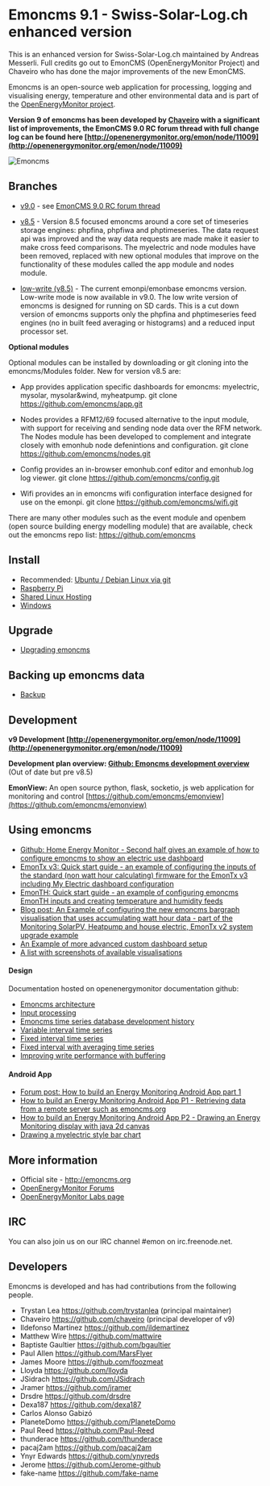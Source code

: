 # Emoncms 9.1 - Swiss-Solar-Log.ch enhanced version

This is an enhanced version for Swiss-Solar-Log.ch maintained by Andreas Messerli. Full credits go out to EmonCMS (OpenEnergyMonitor Project) and Chaveiro who has done the major improvements of the new EmonCMS.


Emoncms is an open-source web application for processing, logging and visualising energy, temperature and other environmental data and is part of the [OpenEnergyMonitor project](http://openenergymonitor.org/emon).

**Version 9 of emoncms has been developed by [Chaveiro](https://github.com/chaveiro/) with a significant list of improvements, the EmonCMS 9.0 RC forum thread with full change log can be found here [http://openenergymonitor.org/emon/node/11009](http://openenergymonitor.org/emon/node/11009)**

![Emoncms](docs/files/emoncms_graphic.png)

## Branches

* [v9.0](https://github.com/emoncms/emoncms/tree/9.0) - see [EmonCMS 9.0 RC forum thread](http://openenergymonitor.org/emon/node/11009)

* [v8.5](https://github.com/emoncms/emoncms/tree/v8.5) - Version 8.5 focused emoncms around a core set of timeseries storage engines: phpfina, phpfiwa and phptimeseries. The data request api was improved and the way data requests are made make it easier to make cross feed comparisons. The myelectric and node modules have been removed, replaced with new optional modules that improve on the functionality of these modules called the app module and nodes module.

* [low-write (v8.5)](https://github.com/emoncms/emoncms/tree/low-write) - The current emonpi/emonbase emoncms version. Low-write mode is now available in v9.0. The low write version of emoncms is designed for running on SD cards. This is a cut down version of emoncms supports only the phpfina and phptimeseries feed engines (no in built feed averaging or histograms) and a reduced input processor set.

**Optional modules**

Optional modules can be installed by downloading or git cloning into the emoncms/Modules folder. New for version v8.5 are:

- App provides application specific dashboards for emoncms: myelectric, mysolar, mysolar&wind, myheatpump. git clone https://github.com/emoncms/app.git

- Nodes provides a RFM12/69 focused alternative to the input module, with support for receiving and sending node data over the RFM network. The Nodes module has been developed to complement and integrate closely with emonhub node defenintions and configuration. git clone https://github.com/emoncms/nodes.git
    
- Config provides an in-browser emonhub.conf editor and emonhub.log log viewer. git clone https://github.com/emoncms/config.git
    
- Wifi provides an in emoncms wifi configuration interface designed for use on the emonpi. git clone https://github.com/emoncms/wifi.git

There are many other modules such as the event module and openbem (open source building energy modelling module) that are available, check out the emoncms repo list: https://github.com/emoncms


## Install

* Recommended: [Ubuntu / Debian Linux via git](docs/LinuxInstall.md)
* [Raspberry Pi](docs/RaspberryPi/readme.md)
* [Shared Linux Hosting](docs/SharedLinuxHostingInstall.md)
* [Windows](docs/WindowsInstall.md)

## Upgrade

* [Upgrading emoncms](docs/Upgrading.md)

## Backing up emoncms data

* [Backup](docs/Backup.md)

## Development

**v9 Development [http://openenergymonitor.org/emon/node/11009](http://openenergymonitor.org/emon/node/11009)**

**Development plan overview: [Github: Emoncms development overview](https://github.com/emoncms/emoncms/issues/244)** (Out of date but pre v8.5)

**EmonView:** An open source python, flask, socketio, js web application for monitoring and control [https://github.com/emoncms/emonview](https://github.com/emoncms/emonview)


## Using emoncms

* [Github: Home Energy Monitor - Second half gives an example of how to configure emoncms to show an electric use dashboard](https://github.com/openenergymonitor/documentation/blob/master/Applications/HomeEnergyMonitor/HomeEnergyMonitor.md)
* [EmonTx v3: Quick start guide - an example of configuring the inputs of the standard (non watt hour calculating) firmware for the EmonTx v3 including My Electric dashboard configuration](http://openenergymonitor.org/emon/modules/emonTxV3)
* [EmonTH: Quick start guide - an example of configuring emoncms EmonTH inputs and creating temperature and humidity feeds](http://openenergymonitor.org/emon/modules/emonTH)
* [Blog post: An Example of configuring the new emoncms bargraph visualisation that uses accumulating watt hour data - part of the Monitoring SolarPV, Heatpump and house electric, EmonTx v2 system upgrade example](http://openenergymonitor.blogspot.co.uk/2014/08/monitoring-solarpv-heatpump-and-house.html)
* [An Example of more advanced custom dashboard setup](http://emoncms.org/site/docs/dashboards)
* [A list with screenshots of available visualisations](http://emoncms.org/site/docs/visualisations)


#### Design

Documentation hosted on openenergymonitor documentation github: 

- [Emoncms architecture](https://github.com/openenergymonitor/documentation/blob/master/BuildingBlocks/emoncms/architecture.md)
- [Input processing](https://github.com/openenergymonitor/documentation/blob/master/BuildingBlocks/emoncms/developinputproc.md)
- [Emoncms time series database development history](https://github.com/openenergymonitor/documentation/blob/master/BuildingBlocks/TimeSeries/history.md)
- [Variable interval time series](https://github.com/openenergymonitor/documentation/blob/master/BuildingBlocks/TimeSeries/variableinterval.md)
- [Fixed interval time series](https://github.com/openenergymonitor/documentation/blob/master/BuildingBlocks/TimeSeries/fixedinterval.md)
- [Fixed interval with averaging time series](https://github.com/openenergymonitor/documentation/blob/master/BuildingBlocks/TimeSeries/fixedintervalaveraging.md)
- [Improving write performance with buffering](https://github.com/openenergymonitor/documentation/blob/master/BuildingBlocks/TimeSeries/writeloadinvestigation.md)

#### Android App
- [Forum post: How to build an Energy Monitoring Android App part 1](http://openenergymonitor.org/emon/node/5250)
- [How to build an Energy Monitoring Android App P1 - Retrieving data from a remote server such as emoncms.org](https://github.com/openenergymonitor/documentation/blob/master/BuildingBlocks/AndroidApp/AndroidAppPart1.md)
- [How to build an Energy Monitoring Android App P2 - Drawing an Energy Monitoring display with java 2d canvas](https://github.com/openenergymonitor/documentation/blob/master/BuildingBlocks/AndroidApp/AndroidAppPart2.md)
- [Drawing a myelectric style bar chart](https://github.com/openenergymonitor/documentation/blob/master/BuildingBlocks/DrawingABarChart/DrawingABarChart.md)

## More information

- Official site - http://emoncms.org
- [OpenEnergyMonitor Forums](http://openenergymonitor.org/emon/forum)
- [OpenEnergyMonitor Labs page](http://openenergymonitor.org/emon/labs)

## IRC
You can also join us on our IRC channel #emon on irc.freenode.net.
    
## Developers
Emoncms is developed and has had contributions from the following people.

- Trystan Lea           https://github.com/trystanlea (principal maintainer)
- Chaveiro              https://github.com/chaveiro (principal developer of v9)
- Ildefonso Martínez    https://github.com/ildemartinez
- Matthew Wire          https://github.com/mattwire
- Baptiste Gaultier     https://github.com/bgaultier
- Paul Allen            https://github.com/MarsFlyer
- James Moore           https://github.com/foozmeat
- Lloyda                https://github.com/lloyda
- JSidrach              https://github.com/JSidrach
- Jramer                https://github.com/jramer
- Drsdre                https://github.com/drsdre
- Dexa187               https://github.com/dexa187
- Carlos Alonso Gabizó
- PlaneteDomo           https://github.com/PlaneteDomo
- Paul Reed             https://github.com/Paul-Reed
- thunderace            https://github.com/thunderace
- pacaj2am              https://github.com/pacaj2am
- Ynyr Edwards          https://github.com/ynyreds
- Jerome                https://github.com/Jerome-github
- fake-name             https://github.com/fake-name
